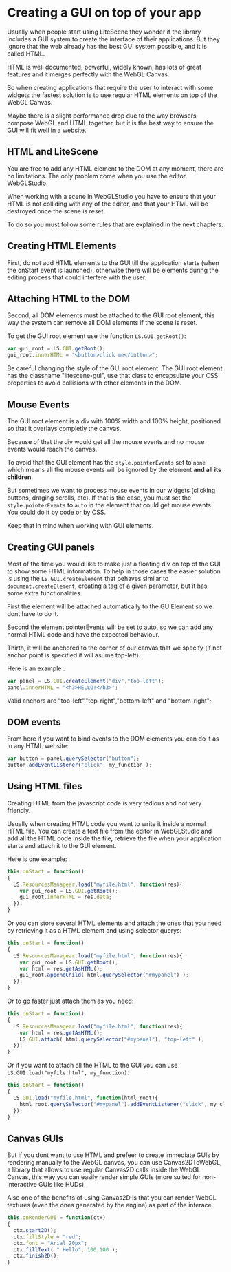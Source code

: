 # Creating a GUI on top of your app #

Usually when people start using LiteScene they wonder if the library includes a GUI system to create the interface of their applications.
But they ignore that the web already has the best GUI system possible, and it is called HTML.

HTML is well documented, powerful, widely known, has lots of great features and it merges perfectly with the WebGL Canvas.

So when creating applications that require the user to interact with some widgets the fastest solution is to use regular HTML elements on top of the WebGL Canvas.

Maybe there is a slight performance drop due to the way browsers compose WebGL and HTML together, but it is the best way to ensure the GUI will fit well in a website.

## HTML and LiteScene

You are free to add any HTML element to the DOM at any moment, there are no limitations. The only problem come when you use the editor WebGLStudio.

When working with a scene in WebGLStudio you have to ensure that your HTML is not colliding with any of the editor, and that your HTML will be destroyed once the scene is reset.

To do so you must follow some rules that are explained in the next chapters.

## Creating HTML Elements ##

First, do not add HTML elements to the GUI till the application starts (when the onStart event is launched), otherwise there will be elements during the editing process that could interfere with the user.

## Attaching HTML to the DOM ##

Second, all DOM elements must be attached to the GUI root element, this way the system can remove all DOM elements if the scene is reset.

To get the GUI root element use the function ```LS.GUI.getRoot()```:

```javascript
var gui_root = LS.GUI.getRoot();
gui_root.innerHTML = "<button>click me</button>";
```

Be careful changing the style of the GUI root element. The GUI root element has the classname "litescene-gui", use that class to encapsulate your CSS properties to avoid collisions with other elements in the DOM.

## Mouse Events ##

The GUI root element is a div with 100% width and 100% height, positioned so that it overlays completly the canvas.

Because of that the div would get all the mouse events and no mouse events would reach the canvas.

To avoid that the GUI element has the ```style.pointerEvents``` set to ```none``` which means all the mouse events will be ignored by the element **and all its children**.

But sometimes we want to process mouse events in our widgets (clicking buttons, draging scrolls, etc).
If that is the case, you must set the ```style.pointerEvents``` to ```auto``` in the element that could get mouse events. You could do it by code or by CSS.

Keep that in mind when working with GUI elements.

## Creating GUI panels ##

Most of the time you would like to make just a floating div on top of the GUI to show some HTML information.
To help in those cases the easier solution is using the ```LS.GUI.createElement``` that behaves similar to ```document.createElement```, creating a tag of a given parameter, but it has some extra functionalities.

First the element will be attached automatically to the GUIElement so we dont have to do it.

Second the element pointerEvents will be set to auto, so we can add any normal HTML code and have the expected behaviour.

Thirth, it will be anchored to the corner of our canvas that we specify (if not anchor point is specified it will asume top-left).

Here is an example :

```javascript
var panel = LS.GUI.createElement("div","top-left");
panel.innerHTML = "<h3>HELLO!</h3>";
```

Valid anchors are "top-left","top-right","bottom-left" and "bottom-right";

## DOM events ##

From here if you want to bind events to the DOM elements you can do it as in any HTML website:

```javascript
var button = panel.querySelector("button");
button.addEventListener("click", my_function );
```

## Using HTML files ##

Creating HTML from the javascript code is very tedious and not very friendly.

Usually when creating HTML code you want to write it inside a normal HTML file. You can create a text file from the editor in WebGLStudio and add all the HTML code inside the file, retrieve the file when your application starts and attach it to the GUI element.

Here is one example:

```javascript
this.onStart = function()
{
  LS.ResourcesManagear.load("myfile.html", function(res){
    var gui_root = LS.GUI.getRoot();
    gui_root.innerHTML = res.data;
  });
}
```

Or you can store several HTML elements and attach the ones that you need by retrieving it as a HTML element and using selector querys:
```javascript
this.onStart = function()
{
  LS.ResourcesManagear.load("myfile.html", function(res){
    var gui_root = LS.GUI.getRoot();
    var html = res.getAsHTML();
    gui_root.appendChild( html.querySelector("#mypanel") );
  });
}
```
Or to go faster just attach them as you need:
```javascript
this.onStart = function()
{
  LS.ResourcesManagear.load("myfile.html", function(res){
    var html = res.getAsHTML();
    LS.GUI.attach( html.querySelector("#mypanel"), "top-left" );
  });
}
```

Or if you want to attach all the HTML to the GUI you can use ```LS.GUI.load("myfile.html", my_function)```:

```javascript
this.onStart = function()
{
  LS.GUI.load("myfile.html", function(html_root){
    html_root.querySelector("#mypanel").addEventListener("click", my_click_function);
  });
}
```

## Canvas GUIs ##

But if you dont want to use HTML and prefeer to create immediate GUIs by rendering manually to the WebGL canvas, you can use Canvas2DToWebGL, a library that allows to use regular Canvas2D calls inside the WebGL Canvas, this way you can easily render simple GUIs (more suited for non-interactive GUIs like HUDs).

Also one of the benefits of using Canvas2D is that you can render WebGL textures (even the ones generated by the engine) as part of the interace.

```javascript
this.onRenderGUI = function(ctx)
{
  ctx.start2D();
  ctx.fillStyle = "red";
  ctx.font = "Arial 20px";
  ctx.fillText( " Hello", 100,100 );
  ctx.finish2D();
}
```
